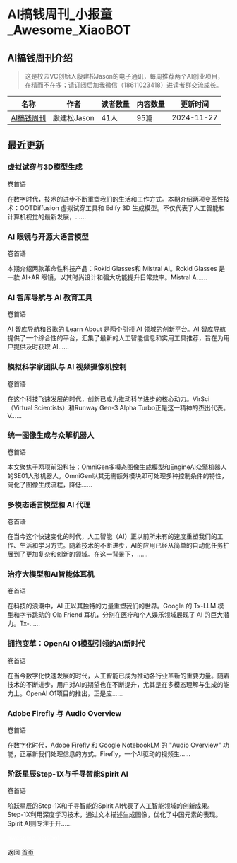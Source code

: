 # AI搞钱周刊_小报童_Awesome_XiaoBOT

## AI搞钱周刊介绍
> 这是校园VC创始人殷建松Jason的电子通讯，每周推荐两个AI创业项目，在精而不在多；请订阅后加我微信（18611023418）进读者群交流成长。  
  


|名称|作者|读者数量|内容数量|更新时间|
|---|---|---|---|---|
|[AI搞钱周刊](https://xiaobot.net/p/dse?refer=0b133df9-27dc-423b-8101-639049001c13)|殷建松Jason|41人|95篇|2024-11-27|

## 最近更新
### 虚拟试穿与3D模型生成

卷首语

在数字时代，技术的进步不断重塑我们的生活和工作方式。本期介绍两项变革性技术：OOTDiffusion 虚拟试穿工具和 Edify 3D
生成模型。不仅代表了人工智能和计算机视觉的最新发展，......

### AI 眼镜与开源大语言模型

卷首语

本期介绍两款革命性科技产品：Rokid Glasses和 Mistral AI。Rokid Glasses 是一款 AI+AR
眼镜，以其时尚设计和强大功能提升日常效率。Mistral A......

### AI 智库导航与 AI 教育工具

卷首语

AI 智库导航和谷歌的 Learn About 是两个引领 AI 领域的创新平台。AI
智库导航提供了一个综合性的平台，汇集了最新的人工智能信息和实用工具推荐，旨在为用户提供及时获取 AI......

### 模拟科学家团队与 AI 视频摄像机控制

卷首语

在这个科技飞速发展的时代，创新已成为推动科学进步的核心动力。VirSci（Virtual Scientists）和Runway Gen-3 Alpha
Turbo正是这一精神的杰出代表。V......

### 统一图像生成与众擎机器人

卷首语

本文聚焦于两项前沿科技：OmniGen多模态图像生成模型和EngineAI众擎机器人的SE01人形机器人。OmniGen以其无需额外模块即可处理多种控制条件的特性，简化了图像生成流程，降低......

### 多模态语言模型和 AI 代理

卷首语

在当今这个快速变化的时代，人工智能（AI）正以前所未有的速度重塑我们的工作、生活和学习方式。随着技术的不断进步，AI的应用已经从简单的自动化任务扩展到了更加复杂和创新的领域。在这一背景下，......

### 治疗大模型和AI智能体耳机

卷首语

在科技的浪潮中，AI 正以其独特的力量重塑我们的世界。Google 的 Tx-LLM 模型和字节跳动的 Ola Friend
耳机，分别在医疗和个人娱乐领域展现了 AI 的巨大潜力。Tx-......

### 拥抱变革：OpenAI O1模型引领的AI新时代

卷首语

在当今数字化快速发展的时代，人工智能已成为推动各行业革新的重要力量。随着技术的不断进步，用户对AI的期望也在不断提升，尤其是在多模态理解与生成的能力上。OpenAI
O1项目的推出，正是应......

### Adobe Firefly 与 Audio Overview

卷首语

在数字化时代，Adobe Firefly 和 Google NotebookLM 的 "Audio Overview"
功能，正革新我们处理信息的方式。Firefly，一个AI驱动的视频生......

### 阶跃星辰Step-1X与千寻智能Spirit AI

卷首语

阶跃星辰的Step-1X和千寻智能的Spirit
AI代表了人工智能领域的创新成果。Step-1X利用深度学习技术，通过文本描述生成图像，优化了中国元素的表现。Spirit AI则专注于开......


<a href="https://github.com/Reno9527/awesome-xiaobot" style="color: white; text-decoration: none;">awesome-xiaobot</a>

返回 [首页](../README.md)
